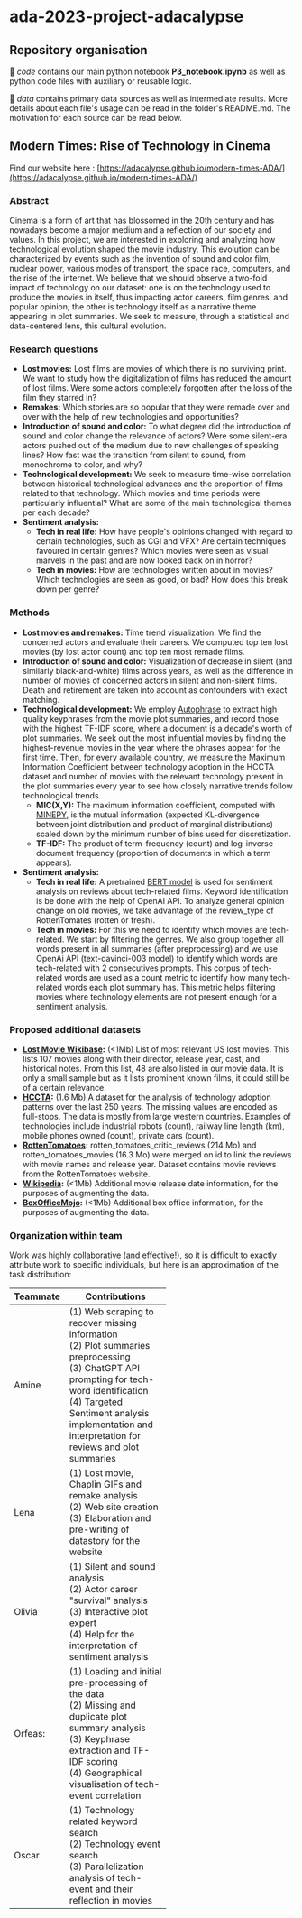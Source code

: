 # ada-2023-project-adacalypse

## Repository organisation

📁 *code* contains our main python notebook **P3_notebook.ipynb** as well as python code files with auxiliary or reusable logic.

📁 *data* contains primary data sources as well as intermediate results. More details about each file's usage can be read in the folder's README.md. The motivation for each source can be read below.

## Modern Times: Rise of Technology in Cinema

Find our website here : [https://adacalypse.github.io/modern-times-ADA/](https://adacalypse.github.io/modern-times-ADA/)

### Abstract
Cinema is a form of art that has blossomed in the 20th century and has nowadays become a major medium and a reflection of our society and values. In this project, we are interested in exploring and analyzing how technological evolution shaped the movie industry. This evolution can be characterized by events such as the invention of sound and color film, nuclear power, various modes of transport, the space race, computers, and the rise of the internet. We believe that we should observe a two-fold impact of technology on our dataset: one is on the technology used to produce the movies in itself, thus impacting actor careers, film genres, and popular opinion; the other is technology itself as a narrative theme appearing in plot summaries. We seek to measure, through a statistical and data-centered lens, this cultural evolution.


### Research questions 
- **Lost movies:** Lost films are movies of which there is no surviving print. We want to study how the digitalization of films has reduced the amount of lost films. Were some actors completely forgotten after the loss of the film they starred in? 
- **Remakes:** Which stories are so popular that they were remade over and over with the help of new technologies and opportunities?
- **Introduction of sound and color:** To what degree did the introduction of sound and color change the relevance of actors? Were some silent-era actors pushed out of the medium due to new challenges of speaking lines? How fast was the transition from silent to sound, from monochrome to color, and why? 
- **Technological development:** We seek to measure time-wise correlation between historical technological advances and the proportion of films related to that technology. Which movies and time periods were particularly influential? What are some of the main technological themes per each decade? 
- **Sentiment analysis:** 
    - **Tech in real life:** How have people's opinions changed with regard to certain technologies, such as CGI and VFX? Are certain techniques favoured in certain genres? Which movies were seen as visual marvels in the past and are now looked back on in horror? 
    - **Tech in movies:** How are technologies written about in movies? Which technologies are seen as good, or bad? How does this break down per genre?


### Methods
- **Lost movies and remakes:** Time trend visualization. We find the concerned actors and evaluate their careers. We computed top ten lost movies (by lost actor count) and top ten most remade films.
- **Introduction of sound and color:** Visualization of decrease in silent (and similarly black-and-white) films across years, as well as the difference in number of movies of concerned actors in silent and non-silent films. Death and retirement are taken into account as confounders with exact matching.  
- **Technological development:** We employ [Autophrase](https://github.com/shangjingbo1226/AutoPhrase) to extract high quality keyphrases from the movie plot summaries, and record those with the highest TF-IDF score, where a document is a decade's worth of plot summaries. We seek out the most influential movies by finding the highest-revenue movies in the year where the phrases appear for the first time. Then, for every available country, we measure the Maximum Information Coefficient between technology adoption in the HCCTA dataset and number of movies with the relevant technology present in the plot summaries every year to see how closely narrative trends follow technological trends. 
    - **MIC(X,Y):** The maximum information coefficient, computed with [MINEPY](https://github.com/minepy/mictools), is the mutual information (expected KL-divergence between joint distribution and product of marginal distributions) scaled down by the minimum number of bins used for discretization. 
    - **TF-IDF:** The product of term-frequency (count) and log-inverse document frequency (proportion of documents in which a term appears).
- **Sentiment analysis:**
    - **Tech in real life:** A pretrained [BERT model](https://huggingface.co/finiteautomata/bertweet-base-sentiment-analysis) is used for sentiment analysis on reviews about tech-related films. Keyword identification is be done with the help of OpenAI API. To analyze general opinion change on old movies, we take advantage of the review_type of RottenTomates (rotten or fresh).
    - **Tech in movies:** For this we need to identify which movies are tech-related. We start by filtering the genres. We also group together all words present in all summaries (after preprocessing) and we use OpenAi API (text-davinci-003 model) to identify which words are tech-related with 2 consecutives prompts. This corpus of tech-related words are used as a count metric to identify how many tech-related words each plot summary has. This metric helps filtering movies where technology elements are not present enough for a sentiment analysis. 


### Proposed additional datasets
- **[Lost Movie Wikibase](https://en.wikipedia.org/wiki/List_of_lost_films):** (<1Mb) List of most relevant US lost movies. This lists 107 movies along with their director, release year, cast, and historical notes. From this list, 48 are also listed in our movie data. It is only a small sample but as it lists prominent known films, it could still be of a certain relevance. 
- **[HCCTA](https://www.nber.org/research/data/historical-cross-country-technology-adoption-hccta-dataset):** (1.6 Mb) A dataset for the analysis of technology adoption patterns over the last 250 years. The missing values are encoded as full-stops. The data is mostly from large western countries. Examples of technologies include industrial robots (count), railway line length (km), mobile phones owned (count), private cars (count).
- **[RottenTomatoes](https://www.kaggle.com/datasets/stefanoleone992/rotten-tomatoes-movies-and-critic-reviews-dataset/data?select=rotten_tomatoes_critic_reviews.csv):** rotten_tomatoes_critic_reviews (214 Mo) and rotten_tomatoes_movies (16.3 Mo) were merged on id to link the reviews with movie names and release year. Dataset contains movie reviews from the RottenTomatoes website.
- **[Wikipedia](https://fr.wikipedia.org):** (<1Mb) Additional movie release date information, for the purposes of augmenting the data.
- **[BoxOfficeMojo](https://www.boxofficemojo.com/):** (<1Mb) Additional box office information, for the purposes of augmenting the data.


### Organization within team
Work was highly collaborative (and effective!), so it is difficult to exactly attribute work to specific individuals, but here is an approximation of the task distribution:

<table class="tg" style="table-layout: fixed; width: 342px">
<colgroup>
<col style="width: 16px">
<col style="width: 180px">
</colgroup>
<thead>
  <tr>
    <th class="tg-0lax">Teammate</th>
    <th class="tg-0lax">Contributions</th>
  </tr>
</thead>
<tbody>
  <tr>
    <td class="tg-0lax">Amine </td>
    <td class="tg-0lax"> (1) Web scraping to recover missing information <br> (2) Plot summaries preprocessing  <br> (3) ChatGPT API prompting for tech-word identification <br> (4) Targeted Sentiment analysis implementation and interpretation for reviews and plot summaries  </td>
  </tr>
  <tr>
    <td class="tg-0lax">Lena </td>
    <td class="tg-0lax"> (1) Lost movie, Chaplin GIFs and remake analysis <br> (2) Web site creation <br> (3) Elaboration and pre-writing of datastory for the website </td>
  </tr>
  <tr>
    <td class="tg-0lax">Olivia</td>
    <td class="tg-0lax"> (1) Silent and sound analysis <br> (2) Actor career "survival" analysis <br> (3) Interactive plot expert <br> (4) Help for the interpretation of sentiment analysis </td>
  </tr>
  <tr>
    <td class="tg-0lax">Orfeas:</td>
    <td class="tg-0lax"> (1) Loading and initial pre-processing of the data <br> (2) Missing and duplicate plot summary analysis <br> (3) Keyphrase extraction and TF-IDF scoring <br> (4) Geographical visualisation of tech-event correlation </td>
  </tr>
  <tr>
    <td class="tg-0lax">Oscar </td>
    <td class="tg-0lax"> (1) Technology related keyword search <br> (2) Technology event search <br> (3) Parallelization analysis of tech-event and their reflection in movies </td>
  </tr>  
</tbody>
</table>

